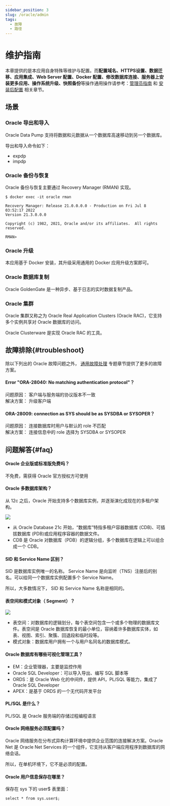 ```yaml
---
sidebar_position: 3
slug: /oracle/admin
tags:
  - 故障
  - 路径
---
```



# 维护指南

本章提供的是本应用自身特殊等维护与配置。而**配置域名、HTTPS设置、数据迁移、应用集成、Web Server 配置、Docker 配置、修改数据库连接、服务器上安装更多应用、操作系统升级、快照备份**等操作通用操作请参考：[管理员指南](../administrator) 和 [安装后配置](../install/setup) 相关章节。

## 场景

### Oracle 导出和导入

Oracle Data Pump 支持将数据和元数据从一个数据库高速移动到另一个数据库。 

导出和导入命令如下：  

* expdp
* impdp

### Oracle 备份与恢复

Oracle 备份与恢复主要通过 Recovery Manager (RMAN) 实现。  

```
$ docker exec -it oracle rman

Recovery Manager: Release 21.0.0.0.0 - Production on Fri Jul 8 03:52:17 2022
Version 21.3.0.0.0

Copyright (c) 1982, 2021, Oracle and/or its affiliates.  All rights reserved.

RMAN>
```

### Oracle 升级

本应用基于 Docker 安装，其升级采用通用的 Docker 应用升级方案即可。 

### Oracle 数据库复制

Oracle GoldenGate 是一种异步、基于日志的实时数据复制产品。

### Oracle 集群

Oracle 集群又称之为 Oracle Real Application Clusters (Oracle RAC)，它支持多个实例共享对 Oracle 数据库的访问。  

Oracle Clusterware 是实现 Oracle RAC 的工具。  

## 故障排除{#troubleshoot}

除以下列出的 Oracle 故障问题之外， [通用故障处理](../troubleshoot) 专题章节提供了更多的故障方案。  

#### Error "ORA-28040: No matching authentication protocol"？

问题原因： 客户端与服务端的协议版本不一致   
解决方案： 升级客户端

####  ORA-28009: connection as SYS should be as SYSDBA or SYSOPER？

问题原因： 连接数据库时用户与默认的 role 不匹配    
解决方案： 连接信息中的 role  选择为 SYSDBA or SYSOPER

## 问题解答{#faq}

#### Oracle 企业版或标准版免费吗？

不免费，需获得 Oracle 官方授权方可使用

#### Oracle 多数据库架构？

从 12c 之后，Oracle 开始支持多个数据库实例，并逐渐演化成现在的多租户架构。  

![](https://docs.oracle.com/en/database/oracle/oracle-database/21/cncpt/img/cncpt389.png)

* 从 Oracle Database 21c 开始，“数据库”特指多租户容器数据库 (CDB)、可插拔数据库 (PDB)或应用程序容器的数据文件。
* CDB 是 Oracle 对数据库（PDB）的逻辑分组，多个数据库在逻辑上可以组合成一个 CDB。

#### SID 和 Service Name 区别？

SID 是数据库实例唯一的名称。 Service Name 是向监听（TNS）注册后的别名。可以给同一个数据库实例配置多个 Service Name。  

所以，大多数情况下， SID 和 Service Name 名称是相同的。  

#### 表空间和模式对象（ Segment）？

![](https://libs.websoft9.com/Websoft9/DocsPicture/zh/oracle/oracle-concepttablespaces-websoft9.jpg)

* 表空间：对数据库的逻辑划分，每个表空间包含一个或多个物理的数据库文件。表空间是 Oracle 数据库恢复的最小单位，容纳着许多数据库实体，如表、视图、索引、聚簇、回退段和临时段等。
* 模式对象：数据库用户拥有一个与用户名同名的数据库模式。

#### Oracle 数据库有哪些可视化管理工具？

* EM：企业管理器，主要是监控作用
* Oracle SQL Developer：可以导入导出、编写 SQL 脚本等
* ORDS：是 Oracle Web 化的中间件，提供 API，PL/SQL 等能力，集成了 Oracle SQL Developer
* APEX：是基于 ORDS 的一个无代码开发平台

#### PL/SQL 是什么？

PL/SQL 是 Oracle 服务端的存储过程编程语言

#### Oracle 网络服务必须配置吗？

Oracle 网络服务在分布式异构计算环境中提供企业范围的连接解决方​​案。Oracle Net 是 Oracle Net Services 的一个组件，它支持从客户端应用程序到数据库的网络会话。  

所以，在单机环境下，它不是必须的配置。  

#### Oracle 用户信息保存在哪里？

保存在 sys 下的 user$ 表里面：

```
select * from sys.user$;
```

